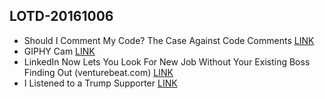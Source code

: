 ## LOTD-20161006

- Should I Comment My Code? The Case Against Code Comments [LINK](https://www.crondose.com/2016/10/should-i-comment-my-code/)
- GIPHY Cam [LINK](http://giphy.com/apps/giphycam)
-  LinkedIn Now Lets You Look For New Job Without Your Existing Boss Finding Out  (venturebeat.com)  [LINK](https://news.slashdot.org/story/16/10/06/1525203/linkedin-now-lets-you-look-for-new-job-without-your-existing-boss-finding-out)
- I Listened to a Trump Supporter [LINK](https://extranewsfeed.com/i-listened-to-a-trump-supporter-49a41a9a99de#.91q622zmn)